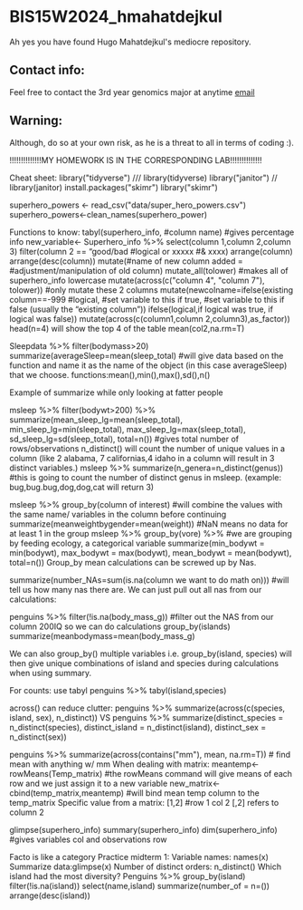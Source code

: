 # BIS15W2024_hmahatdejkul
Ah yes you have found Hugo Mahatdejkul's mediocre repository. 
## Contact info:
Feel free to contact the 3rd year genomics major at anytime [email](htma@ucdavis.edu)
## Warning: 
Although, do so at your own risk, as he is a threat to all in terms of coding :).

!!!!!!!!!!!!!!MY HOMEWORK IS IN THE CORRESPONDING LAB!!!!!!!!!!!!!!

Cheat sheet:
library("tidyverse") /// library(tidyverse)	
library("janitor") // library(janitor)
install.packages("skimr")
library("skimr")


superhero_powers <- read_csv("data/super_hero_powers.csv")
superhero_powers<-clean_names(superhero_power)

Functions to know:
tabyl(superhero_info, #column name) #gives percentage info
new_variable<-
Superhero_info %>%
select(column 1,column 2,column 3)
filter(column 2 == “good/bad #logical or xxxxx #& xxxx)	
arrange(column)
arrange(desc(column))
mutate(#name of new column added = #adjustment/manipulation of old column)
mutate_all(tolower) #makes all of superhero_info lowercase
mutate(across(c("column 4", "column 7"), tolower)) #only mutate these 2 columns 
mutate(newcolname=ifelse(existing column==-999 #logical, #set variable to this if true, #set variable to this if false (usually the “existing column”))
ifelse(logical,if logical was true, if logical was false))
mutate(across(c(column1,column 2,column3),as_factor))
head(n=4) will show the top 4 of the table
mean(col2,na.rm=T)

Sleepdata %>%
	filter(bodymass>20)
	summarize(averageSleep=mean(sleep_total) #will give data based on the function and name it as the name of the object (in this case averageSleep) that we choose.
functions:mean(),min(),max(),sd(),n()

Example of summarize while only looking at fatter people

msleep %>%
  filter(bodywt>200) %>%
  summarize(mean_sleep_lg=mean(sleep_total),
            	min_sleep_lg=min(sleep_total),
            	max_sleep_lg=max(sleep_total),
            	sd_sleep_lg=sd(sleep_total),
           		total=n()) #gives total number of rows/observations 
n_distinct() will count the number of unique values in a column (like 2 alabama, 7 californias,4 idaho in a column will result in 3 distinct variables.)
msleep %>%
summarize(n_genera=n_distinct(genus)) #this is going to count the number of distinct genus in msleep. (example: bug,bug.bug,dog,dog,cat will return 3)

msleep %>%
group_by(column of interest) #will combine the values with the same name/ variables in the column before continuing
summarize(meanweightbygender=mean(weight))
#NaN means no data for at least 1 in the group
msleep %>%
 	 group_by(vore) %>% #we are grouping by feeding ecology, a categorical variable
  		summarize(min_bodywt = min(bodywt),
    	  	      max_bodywt = max(bodywt),
      	   	   mean_bodywt = mean(bodywt),
       	 	    total=n())
Group_by mean calculations can be screwed up by Nas.

summarize(number_NAs=sum(is.na(column we want to do math on))) #will tell us how many nas there are. We can just pull out all nas from our calculations:

penguins %>%
  filter(!is.na(body_mass_g)) #filter out the NAS from our column 200IQ so we can do calculations
group_by(islands)
summarize(meanbodymass=mean(body_mass_g)	

We can also group_by() multiple variables i.e. group_by(island, species) will then give unique combinations of island and species during calculations when using summary.

For counts: use tabyl
penguins %>%
  tabyl(island,species)

across() can reduce clutter:
penguins %>%
  summarize(across(c(species, island, sex), n_distinct))
VS
penguins %>%
  summarize(distinct_species = n_distinct(species),
            distinct_island = n_distinct(island),
            distinct_sex = n_distinct(sex))

penguins %>%
  summarize(across(contains("mm"), mean, na.rm=T)) # find mean with anything w/ mm
When dealing with matrix:
meantemp<-rowMeans(Temp_matrix) #the rowMeans command will give means of each row and we just assign it to a new variable 
new_matrix<-cbind(temp_matrix,meantemp) #will bind mean temp column to the temp_matrix
Specific value from a matrix: [1,2] #row 1 col 2 [,2] refers to column 2 


glimpse(superhero_info)
summary(superhero_info)
dim(superhero_info) #gives variables col and observations row

Facto is like a category
Practice midterm 1:
Variable names: names(x)
Summarize data:glimpse(x)
Number of distinct orders: n_distinct()
Which island had the most diversity?
Penguins %>%
	group_by(island)
	filter(!is.na(island))
	select(name,island)
	summarize(number_of = n=())
	arrange(desc(island))
